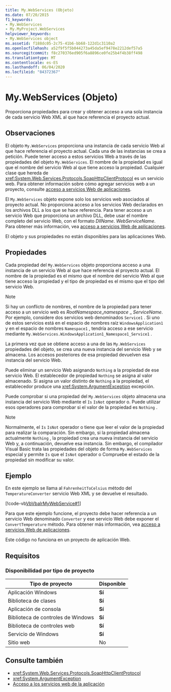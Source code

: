 ```yaml
---
title: My.WebServices (Objeto)
ms.date: 07/20/2015
f1_keywords:
- My.WebServices
- My.MyProject.WebServices
helpviewer_keywords:
- My.WebServices object
ms.assetid: f188dc05-2c75-41b6-bb68-122d1c3110a2
ms.openlocfilehash: a52f9f5f5b044273a45da5ef9478e2212def57a5
ms.sourcegitcommit: f8c270376ed905f6a8896ce0fe25b4f4b38ff498
ms.translationtype: MT
ms.contentlocale: es-ES
ms.lasthandoff: 06/04/2020
ms.locfileid: "84372367"
---
```

# <a name="mywebservices-object"></a>My.WebServices (Objeto)
Proporciona propiedades para crear y obtener acceso a una sola instancia de cada servicio Web XML al que hace referencia el proyecto actual.  
  
## <a name="remarks"></a>Observaciones  
 El objeto `My.WebServices` proporciona una instancia de cada servicio Web al que hace referencia el proyecto actual. Cada una de las instancias se crea a petición. Puede tener acceso a estos servicios Web a través de las propiedades del objeto `My.WebServices`. El nombre de la propiedad es igual que el nombre del servicio Web al que tiene acceso la propiedad. Cualquier clase que hereda de <xref:System.Web.Services.Protocols.SoapHttpClientProtocol> es un servicio web. Para obtener información sobre cómo agregar servicios web a un proyecto, consulte [acceso a servicios Web de aplicaciones](../../developing-apps/programming/accessing-application-web-services.md).  
  
 El `My.WebServices` objeto expone solo los servicios web asociados al proyecto actual. No proporciona acceso a los servicios Web declarados en los archivos DLL a los que se hace referencia. Para tener acceso a un servicio Web que proporciona un archivo DLL, debe usar el nombre completo del servicio Web, con el formato *DllName*. *WebServiceName*. Para obtener más información, vea [acceso a servicios Web de aplicaciones](../../developing-apps/programming/accessing-application-web-services.md).  
  
 El objeto y sus propiedades no están disponibles para las aplicaciones Web.  
  
## <a name="properties"></a>Propiedades  
 Cada propiedad del `My.WebServices` objeto proporciona acceso a una instancia de un servicio Web al que hace referencia el proyecto actual. El nombre de la propiedad es el mismo que el nombre del servicio Web al que tiene acceso la propiedad y el tipo de propiedad es el mismo que el tipo del servicio Web.  
  
> [!NOTE]
> Si hay un conflicto de nombres, el nombre de la propiedad para tener acceso a un servicio web es *RootNamespace*_*namespace* \_ *ServiceName*. Por ejemplo, considere dos servicios web denominados `Service1` . Si uno de estos servicios está en el espacio de nombres raíz `WindowsApplication1` y en el espacio de nombres `Namespace1` , tendría acceso a ese servicio mediante `My.WebServices.WindowsApplication1_Namespace1_Service1` .  
  
 La primera vez que se obtiene acceso a una de las `My.WebServices` propiedades del objeto, se crea una nueva instancia del servicio Web y se almacena. Los accesos posteriores de esa propiedad devuelven esa instancia del servicio Web.  
  
 Puede eliminar un servicio Web asignando `Nothing` a la propiedad de ese servicio Web. El establecedor de propiedad `Nothing` se asigna al valor almacenado. Si asigna un valor distinto de `Nothing` a la propiedad, el establecedor produce una <xref:System.ArgumentException> excepción.  
  
 Puede comprobar si una propiedad del `My.WebServices` objeto almacena una instancia del servicio Web mediante el `Is` `IsNot` operador o. Puede utilizar esos operadores para comprobar si el valor de la propiedad es `Nothing` .  
  
> [!NOTE]
> Normalmente, el `Is` `IsNot` operador o tiene que leer el valor de la propiedad para realizar la comparación. Sin embargo, si la propiedad almacena actualmente `Nothing` , la propiedad crea una nueva instancia del servicio Web y, a continuación, devuelve esa instancia. Sin embargo, el compilador Visual Basic trata las propiedades del objeto de forma `My.WebServices` especial y permite `Is` que el `IsNot` operador o Compruebe el estado de la propiedad sin modificar su valor.  
  
## <a name="example"></a>Ejemplo  
 En este ejemplo se llama al `FahrenheitToCelsius` método del `TemperatureConverter` servicio Web XML y se devuelve el resultado.  
  
 [!code-vb[VbVbalrMyWebService#1](~/samples/snippets/visualbasic/VS_Snippets_VBCSharp/VbVbalrMyWebService/VB/Form1.vb#1)]  
  
 Para que este ejemplo funcione, el proyecto debe hacer referencia a un servicio Web denominado `Converter` y ese servicio Web debe exponer el `ConvertTemperature` método. Para obtener más información, vea [acceso a servicios Web de aplicaciones](../../developing-apps/programming/accessing-application-web-services.md).  
  
 Este código no funciona en un proyecto de aplicación Web.  
  
## <a name="requirements"></a>Requisitos  
  
### <a name="availability-by-project-type"></a>Disponibilidad por tipo de proyecto  
  
|Tipo de proyecto|Disponible|  
|---|---|  
|Aplicación Windows|**Sí**|  
|Biblioteca de clases|**Sí**|  
|Aplicación de consola|**Sí**|  
|Biblioteca de controles de Windows|**Sí**|  
|Biblioteca de controles web|**Sí**|  
|Servicio de Windows|**Sí**|  
|Sitio web|No|  
  
## <a name="see-also"></a>Consulte también

- <xref:System.Web.Services.Protocols.SoapHttpClientProtocol>
- <xref:System.ArgumentException>
- [Acceso a los servicios web de la aplicación](../../developing-apps/programming/accessing-application-web-services.md)

